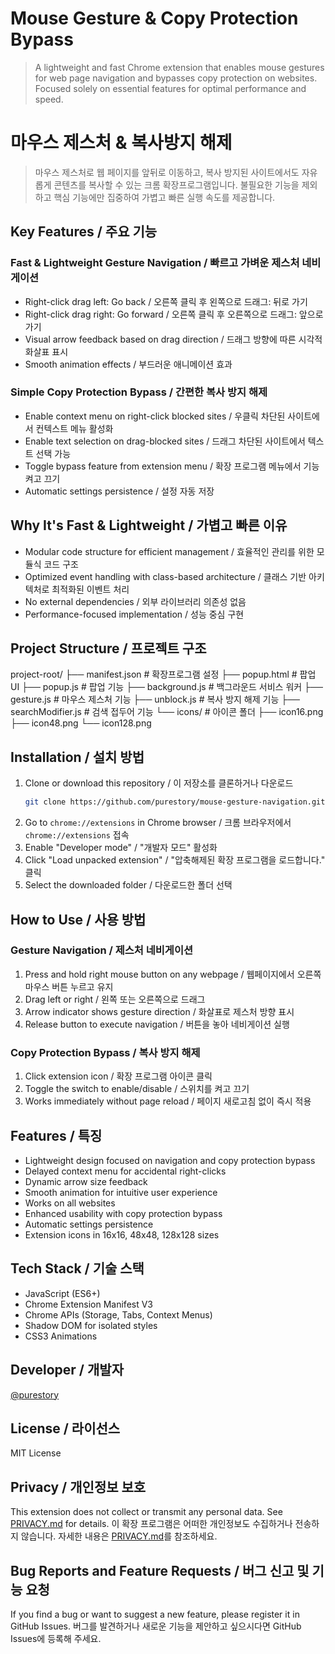# Mouse Gesture & Copy Protection Bypass
> A lightweight and fast Chrome extension that enables mouse gestures for web page navigation and bypasses copy protection on websites. Focused solely on essential features for optimal performance and speed.

# 마우스 제스처 & 복사방지 해제
> 마우스 제스처로 웹 페이지를 앞뒤로 이동하고, 복사 방지된 사이트에서도 자유롭게 콘텐츠를 복사할 수 있는 크롬 확장프로그램입니다. 불필요한 기능을 제외하고 핵심 기능에만 집중하여 가볍고 빠른 실행 속도를 제공합니다.

## Key Features / 주요 기능

### Fast & Lightweight Gesture Navigation / 빠르고 가벼운 제스처 네비게이션
- Right-click drag left: Go back / 오른쪽 클릭 후 왼쪽으로 드래그: 뒤로 가기
- Right-click drag right: Go forward / 오른쪽 클릭 후 오른쪽으로 드래그: 앞으로 가기
- Visual arrow feedback based on drag direction / 드래그 방향에 따른 시각적 화살표 표시
- Smooth animation effects / 부드러운 애니메이션 효과

### Simple Copy Protection Bypass / 간편한 복사 방지 해제
- Enable context menu on right-click blocked sites / 우클릭 차단된 사이트에서 컨텍스트 메뉴 활성화
- Enable text selection on drag-blocked sites / 드래그 차단된 사이트에서 텍스트 선택 가능
- Toggle bypass feature from extension menu / 확장 프로그램 메뉴에서 기능 켜고 끄기
- Automatic settings persistence / 설정 자동 저장

## Why It's Fast & Lightweight / 가볍고 빠른 이유
- Modular code structure for efficient management / 효율적인 관리를 위한 모듈식 코드 구조
- Optimized event handling with class-based architecture / 클래스 기반 아키텍처로 최적화된 이벤트 처리
- No external dependencies / 외부 라이브러리 의존성 없음
- Performance-focused implementation / 성능 중심 구현

## Project Structure / 프로젝트 구조

project-root/
├── manifest.json     # 확장프로그램 설정
├── popup.html       # 팝업 UI
├── popup.js        # 팝업 기능
├── background.js   # 백그라운드 서비스 워커
├── gesture.js      # 마우스 제스처 기능
├── unblock.js      # 복사 방지 해제 기능
├── searchModifier.js # 검색 접두어 기능
└── icons/          # 아이콘 폴더
    ├── icon16.png
    ├── icon48.png
    └── icon128.png

## Installation / 설치 방법

1. Clone or download this repository / 이 저장소를 클론하거나 다운로드
   ```bash
   git clone https://github.com/purestory/mouse-gesture-navigation.git
   ```
2. Go to `chrome://extensions` in Chrome browser / 크롬 브라우저에서 `chrome://extensions` 접속
3. Enable "Developer mode" / "개발자 모드" 활성화
4. Click "Load unpacked extension" / "압축해제된 확장 프로그램을 로드합니다." 클릭
5. Select the downloaded folder / 다운로드한 폴더 선택

## How to Use / 사용 방법

### Gesture Navigation / 제스처 네비게이션
1. Press and hold right mouse button on any webpage / 웹페이지에서 오른쪽 마우스 버튼 누르고 유지
2. Drag left or right / 왼쪽 또는 오른쪽으로 드래그
3. Arrow indicator shows gesture direction / 화살표로 제스처 방향 표시
4. Release button to execute navigation / 버튼을 놓아 네비게이션 실행

### Copy Protection Bypass / 복사 방지 해제
1. Click extension icon / 확장 프로그램 아이콘 클릭
2. Toggle the switch to enable/disable / 스위치를 켜고 끄기
3. Works immediately without page reload / 페이지 새로고침 없이 즉시 적용

## Features / 특징

- Lightweight design focused on navigation and copy protection bypass
- Delayed context menu for accidental right-clicks
- Dynamic arrow size feedback
- Smooth animation for intuitive user experience
- Works on all websites
- Enhanced usability with copy protection bypass
- Automatic settings persistence
- Extension icons in 16x16, 48x48, 128x128 sizes

## Tech Stack / 기술 스택

- JavaScript (ES6+)
- Chrome Extension Manifest V3
- Chrome APIs (Storage, Tabs, Context Menus)
- Shadow DOM for isolated styles
- CSS3 Animations

## Developer / 개발자

[@purestory](https://github.com/purestory)

## License / 라이선스

MIT License

## Privacy / 개인정보 보호
This extension does not collect or transmit any personal data. See [PRIVACY.md](PRIVACY.md) for details.
이 확장 프로그램은 어떠한 개인정보도 수집하거나 전송하지 않습니다. 자세한 내용은 [PRIVACY.md](PRIVACY.md)를 참조하세요.

## Bug Reports and Feature Requests / 버그 신고 및 기능 요청
If you find a bug or want to suggest a new feature, please register it in GitHub Issues.
버그를 발견하거나 새로운 기능을 제안하고 싶으시다면 GitHub Issues에 등록해 주세요. 